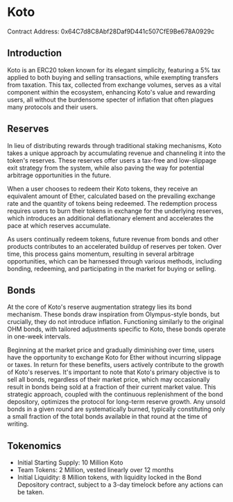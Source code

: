 # Koto
Contract Address: 0x64C7d8C8Abf28Daf9D441c507CfE9Be678A0929c

## Introduction
Koto is an ERC20 token known for its elegant simplicity, featuring a 5% tax applied to both buying and selling transactions, while exempting transfers from taxation. This tax, collected from exchange volumes, serves as a vital component within the ecosystem, enhancing Koto's value and rewarding users, all without the burdensome specter of inflation that often plagues many protocols and their users.

## Reserves
In lieu of distributing rewards through traditional staking mechanisms, Koto takes a unique approach by accumulating revenue and channeling it into the token's reserves. These reserves offer users a tax-free and low-slippage exit strategy from the system, while also paving the way for potential arbitrage opportunities in the future.

When a user chooses to redeem their Koto tokens, they receive an equivalent amount of Ether, calculated based on the prevailing exchange rate and the quantity of tokens being redeemed. The redemption process requires users to burn their tokens in exchange for the underlying reserves, which introduces an additional deflationary element and accelerates the pace at which reserves accumulate.

As users continually redeem tokens, future revenue from bonds and other products contributes to an accelerated buildup of reserves per token. Over time, this process gains momentum, resulting in several arbitrage opportunities, which can be harnessed through various methods, including bonding, redeeming, and participating in the market for buying or selling.

## Bonds
At the core of Koto's reserve augmentation strategy lies its bond mechanism. These bonds draw inspiration from Olympus-style bonds, but crucially, they do not introduce inflation. Functioning similarly to the original OHM bonds, with tailored adjustments specific to Koto, these bonds operate in one-week intervals.

Beginning at the market price and gradually diminishing over time, users have the opportunity to exchange Koto for Ether without incurring slippage or taxes. In return for these benefits, users actively contribute to the growth of Koto's reserves. It's important to note that Koto's primary objective is to sell all bonds, regardless of their market price, which may occasionally result in bonds being sold at a fraction of their current market value. This strategic approach, coupled with the continuous replenishment of the bond depository, optimizes the protocol for long-term reserve growth. Any unsold bonds in a given round are systematically burned, typically constituting only a small fraction of the total bonds available in that round at the time of writing.

## Tokenomics
- Initial Starting Supply: 10 Million Koto
- Team Tokens: 2 Million, vested linearly over 12 months
- Initial Liquidity: 8 Million tokens, with liquidity locked in the Bond Depository contract, subject to a 3-day timelock before any actions can be taken.